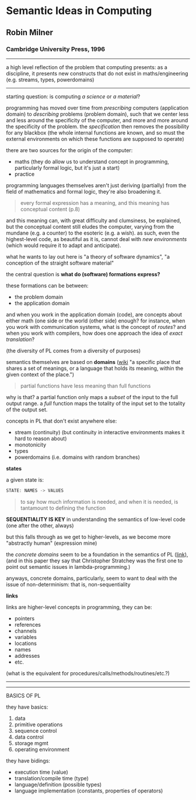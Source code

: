 # Semantic Ideas in Computing

## Robin Milner

### Cambridge University Press, 1996

---

a high level reflection of the problem that computing presents: as a discipline, it presents new constructs that do not exist in maths/engineering (e.g. streams, types, powerdomains)

---

starting question: is computing *a science* or *a material*?

programming has moved over time from *prescribing* computers (application domain) to *describing* problems (problem domain), such that we center less and less around the specificity of the computer, and more and more around the specificity of the problem. the *specification* then removes the possibility for any blackbox (the whole internal functions are known, and so must the external environments on which these functions are supposed to operate)

there are two sources for the origin of the computer:

- maths (they do allow us to understand concept in programming, particularly formal logic, but it's just a start)
- practice

programming languages themselves aren't just deriving (partially) from the field of mathematics and formal logic, they're also broadening it.

> every formal expression has a meaning, and this meaning has conceptual content (p.8)

and this meaning can, with great difficulty and clumsiness, be explained, but the conceptual content still eludes the computer, varying from the mundane (e.g. a counter) to the esoteric (e.g. a wish). as such, even the highest-level code, as beautiful as it  is, cannot deal with *new environments* (which would require it to adapt and anticipate).

what he wants to lay out here is "a theory of software dynamics", "a conception of the straight software material"

the central question is **what do (software) formations express?**

these formations can be between:

- the problem domain
- the application domain

and when you work in the application domain (code), are concepts about either math (one side or the world (other side) enough? for instance, when you work with communication systems, what is the concept of *routes*? and when you work with compilers, how does one approach the idea of *exact translation*?

(the diversity of PL comes from a diversity of purposes)

semantics themselves are based on **domains** ([wiki](https://en.wikipedia.org/wiki/Semantic_domain) "a specific place that shares a set of meanings, or a language that holds its meaning, within the given context of the place.")

> partial functions have less meaning than full functions

why is that? a partial function only maps a *subset* of the input to the full output range. a *full* function maps the totality of the input set to the totality of the output set.

concepts in PL that don't exist anywhere else:

- stream (continuity) (but continuity in interactive environments makes it hard to reason about)
- monotonicity
- types
- powerdomains (i.e. domains with random branches)

**states**

a given state is:

```c
STATE: NAMES -> VALUES
```

> to say how much information is needed, and when it is needed, is tantamount to defining the function

**SEQUENTIALITY IS KEY** in understanding the semantics of low-level code (one after the other, always)

but this falls through as we get to higher-levels, as we become more "abstractly human" (expression mine)

the *concrete domains* seem to be a foundation in the semantics of PL ([link](https://www.sciencedirect.com/science/article/pii/030439759390089C)), (and in this paper they say that Christopher Stratchey was the first one to point out semantic issues in lambda-programming.)

anyways, concrete domains, particularly, seem to want to deal with the issue of non-determinism: that is, non-sequentiality

**links**

links are higher-level concepts in programming, they can be:

- pointers
- references
- channels
- variables
- locations
- names
- addresses
- etc.

(what is the equivalent for procedures/calls/methods/routines/etc.?)

---
---

BASICS OF PL

they have basics:

1. data
2. primitive operations
3. sequence control
4. data control
5. storage mgmt
6. operating environment

they have bidings:

- execution time (value)
- translation/compile time (type)
- language/definition (possible types)
- language implementation (constants, properties of operators)
